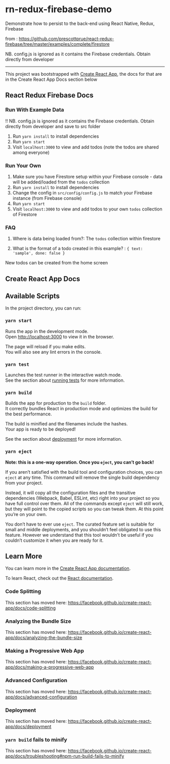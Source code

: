 # rn-redux-firebase-demo
Demonstrate how to persist to the back-end using React Native, Redux, Firebase


from : https://github.com/prescottprue/react-redux-firebase/tree/master/examples/complete/firestore

NB. config.js is ignored as it contains the Firebase credentials. Obtain directly from developer

------
This project was bootstrapped with [Create React App](https://github.com/facebook/create-react-app), the docs for that are in the Create React App Docs section below

## React Redux Firebase Docs

### Run With Example Data

!! NB. config.js is ignored as it contains the Firebase credentials. Obtain directly from developer and save to src folder

1. Run `yarn install` to install dependencies
1. Run `yarn start`
1. Visit `localhost:3000` to view and add todos (note the todos are shared among everyone)

### Run Your Own

1. Make sure you have Firestore setup within your Firebase console - data will be added/loaded from the `todos` collection
1. Run `yarn install` to install dependencies
1. Change the config in `src/config/config.js` to match your Firebase instance (from Firebase console)
1. Run `yarn start`
1. Visit `localhost:3000` to view and add todos to your own `todos` collection of Firestore

### FAQ

1. Where is data being loaded from?:
    The `todos` collection within firestore

1. What is the format of a todo created in this example? :
    `{ text: 'sample', done: false }`

  New todos can be created from the home screen  

## Create React App Docs

## Available Scripts

In the project directory, you can run:

### `yarn start`

Runs the app in the development mode.<br />
Open [http://localhost:3000](http://localhost:3000) to view it in the browser.

The page will reload if you make edits.<br />
You will also see any lint errors in the console.

### `yarn test`

Launches the test runner in the interactive watch mode.<br />
See the section about [running tests](https://facebook.github.io/create-react-app/docs/running-tests) for more information.

### `yarn build`

Builds the app for production to the `build` folder.<br />
It correctly bundles React in production mode and optimizes the build for the best performance.

The build is minified and the filenames include the hashes.<br />
Your app is ready to be deployed!

See the section about [deployment](https://facebook.github.io/create-react-app/docs/deployment) for more information.

### `yarn eject`

**Note: this is a one-way operation. Once you `eject`, you can’t go back!**

If you aren’t satisfied with the build tool and configuration choices, you can `eject` at any time. This command will remove the single build dependency from your project.

Instead, it will copy all the configuration files and the transitive dependencies (Webpack, Babel, ESLint, etc) right into your project so you have full control over them. All of the commands except `eject` will still work, but they will point to the copied scripts so you can tweak them. At this point you’re on your own.

You don’t have to ever use `eject`. The curated feature set is suitable for small and middle deployments, and you shouldn’t feel obligated to use this feature. However we understand that this tool wouldn’t be useful if you couldn’t customize it when you are ready for it.

## Learn More

You can learn more in the [Create React App documentation](https://facebook.github.io/create-react-app/docs/getting-started).

To learn React, check out the [React documentation](https://reactjs.org/).

### Code Splitting

This section has moved here: https://facebook.github.io/create-react-app/docs/code-splitting

### Analyzing the Bundle Size

This section has moved here: https://facebook.github.io/create-react-app/docs/analyzing-the-bundle-size

### Making a Progressive Web App

This section has moved here: https://facebook.github.io/create-react-app/docs/making-a-progressive-web-app

### Advanced Configuration

This section has moved here: https://facebook.github.io/create-react-app/docs/advanced-configuration

### Deployment

This section has moved here: https://facebook.github.io/create-react-app/docs/deployment

### `yarn build` fails to minify

This section has moved here: https://facebook.github.io/create-react-app/docs/troubleshooting#npm-run-build-fails-to-minify